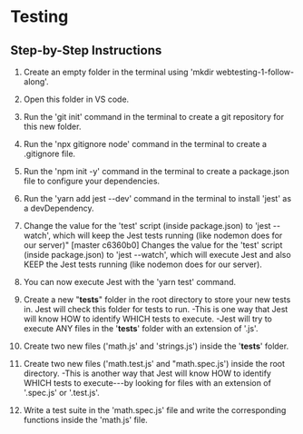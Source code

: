 # Testing

## Step-by-Step Instructions 

1) Create an empty folder in the terminal using 'mkdir webtesting-1-follow-along'.

2) Open this folder in VS code.

3) Run the 'git init' command in the terminal to create a git repository for this new folder.

4) Run the 'npx gitignore node' command in the terminal to create a .gitignore file.

5) Run the 'npm init -y' command in the terminal to create a package.json file to configure your dependencies.

6) Run the 'yarn add jest --dev' command in the terminal to install 'jest' as a devDependency.

7) Change the value for the 'test' script (inside package.json) to 'jest --watch', which will keep the Jest tests running (like nodemon does for our server)"
[master c6360b0] Changes the value for the 'test' script (inside package.json) to 'jest --watch', which will execute Jest and also KEEP the Jest tests running (like nodemon does for our server). 

8) You can now execute Jest with the 'yarn test' command.

9) Create a new "__tests__" folder in the root directory to store your new tests in. Jest will check this folder for tests to run. 
    -This is one way that Jest will know HOW to identify WHICH tests to execute.
    -Jest will try to execute ANY files in the '__tests__' folder with an extension of '.js'.

10) Create two new files ('math.js' and 'strings.js') inside the '__tests__' folder.

11) Create two new files ('math.test.js' and "math.spec.js') inside the root directory. 
    -This is another way that Jest will know HOW to identify WHICH tests to execute---by looking for files with an extension of '.spec.js' or '.test.js'.

12) Write a test suite in the 'math.spec.js' file and write the corresponding functions inside the 'math.js' file.